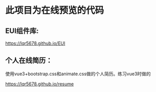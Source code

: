# 此项目为在线预览的代码

## EUI组件库: 

https://lqr5678.github.io/EUI

## 个人在线简历：

使用vue3+bootstrap.css和animate.css做的个人简历。练习vue3时做的

https://lqr5678.github.io/resume



